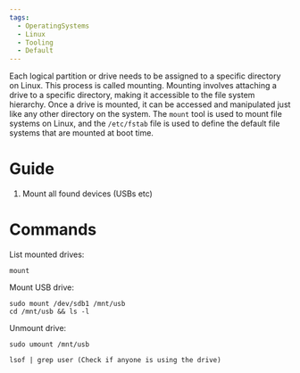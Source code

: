 ```yaml
---
tags:
  - OperatingSystems
  - Linux
  - Tooling
  - Default
---
```

Each logical partition or drive needs to be assigned to a specific directory on Linux. This process is called mounting. Mounting involves attaching a drive to a specific directory, making it accessible to the file system hierarchy. Once a drive is mounted, it can be accessed and manipulated just like any other directory on the system. The `mount` tool is used to mount file systems on Linux, and the `/etc/fstab` file is used to define the default file systems that are mounted at boot time.
# Guide

1. Mount all found devices (USBs etc)

# Commands 

List mounted drives:

```
mount
```

Mount USB drive:

```shell-session
sudo mount /dev/sdb1 /mnt/usb
cd /mnt/usb && ls -l
```

Unmount drive:

```shell-session
sudo umount /mnt/usb

lsof | grep user (Check if anyone is using the drive)
```